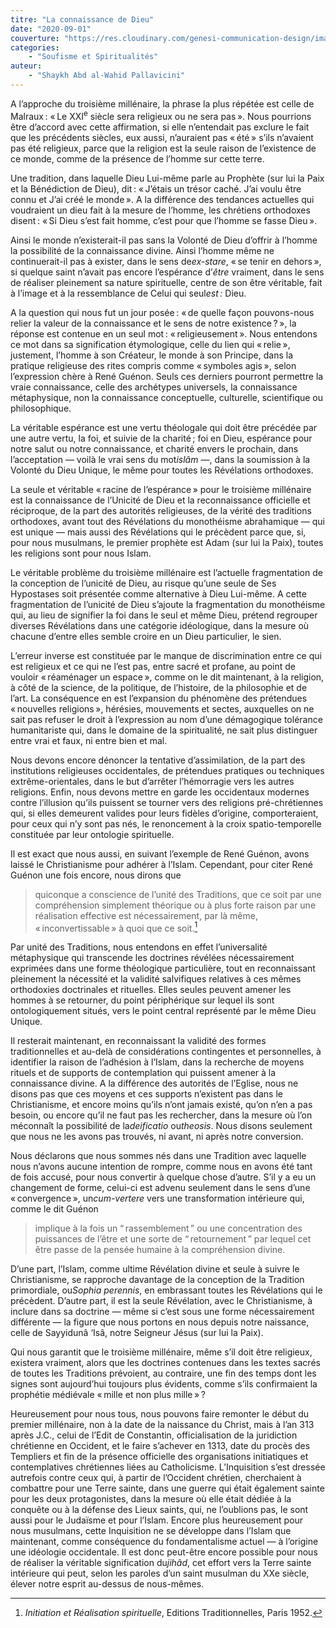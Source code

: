 ```yaml
---
titre: "La connaissance de Dieu"
date: "2020-09-01"
couverture: "https://res.cloudinary.com/genesi-communication-design/image/upload/v1604584955/ihei/couvertures/soufisme-et-spiritualites-8_ymfv82.jpg"
categories: 
	- "Soufisme et Spiritualités"
auteur: 
	- "Shaykh Abd al-Wahid Pallavicini"
---
```


A l’approche du troisième millénaire, la phrase la plus répétée est celle de Malraux&#8239;: «&#8239;Le XXI<sup>e</sup> siècle sera religieux ou ne sera pas&#8239;». Nous pourrions être d’accord avec cette affirmation, si elle n’entendait pas exclure le fait que les précédents siècles, eux aussi, n’auraient pas «&#8239;été&#8239;» s’ils n’avaient pas été religieux, parce que la religion est la seule raison de l’existence de ce monde, comme de la présence de l’homme sur cette terre.

Une tradition, dans laquelle Dieu Lui-même parle au Prophète (sur lui la Paix et la Bénédiction de Dieu), dit&#8239;: «&#8239;J’étais un trésor caché. J’ai voulu être connu et J’ai créé le monde&#8239;». A la différence des tendances actuelles qui voudraient un dieu fait à la mesure de l’homme, les chrétiens orthodoxes disent&#8239;: «&#8239;Si Dieu s’est fait homme, c’est pour que l’homme se fasse Dieu&#8239;».

Ainsi le monde n’existerait-il pas sans la Volonté de Dieu d’offrir à l’homme la possibilité de la connaissance divine. Ainsi l’homme même ne continuerait-il pas à exister, dans le sens de*ex-stare*, «&#8239;se tenir en dehors&#8239;», si quelque saint n’avait pas encore l’espérance d’*être* vraiment, dans le sens de réaliser pleinement sa nature spirituelle, centre de son être véritable, fait à l’image et à la ressemblance de Celui qui seul*est&#8239;:* Dieu.

A la question qui nous fut un jour posée&#8239;: «&#8239;de quelle façon pouvons-nous relier la valeur de la connaissance et le sens de notre existence&#8239;?&#8239;», la réponse est contenue en un seul mot&#8239;: «&#8239;religieusement&#8239;». Nous entendons ce mot dans sa signification étymologique, celle du lien qui «&#8239;relie&#8239;», justement, l’homme à son Créateur, le monde à son Principe, dans la pratique religieuse des rites compris comme «&#8239;symboles agis&#8239;», selon l’expression chère à René Guénon. Seuls ces derniers pourront permettre la vraie connaissance, celle des archétypes universels, la connaissance métaphysique, non la connaissance conceptuelle, culturelle, scientifique ou philosophique.

La véritable espérance est une vertu théologale qui doit être précédée par une autre vertu, la foi, et suivie de la charité&#8239;; foi en Dieu, espérance pour notre salut ou notre connaissance, et charité envers le prochain, dans l’acceptation — voilà le vrai sens du mot*islâm* —, dans la soumission à la Volonté du Dieu Unique, le même pour toutes les Révélations orthodoxes.

La seule et véritable «&#8239;racine de l’espérance&#8239;» pour le troisième millénaire est la connaissance de l’Unicité de Dieu et la reconnaissance officielle et réciproque, de la part des autorités religieuses, de la vérité des traditions orthodoxes, avant tout des Révélations du monothéisme abrahamique — qui est unique — mais aussi des Révélations qui le précèdent parce que, si, pour nous musulmans, le premier prophète est Adam (sur lui la Paix), toutes les religions sont pour nous Islam.

Le véritable problème du troisième millénaire est l’actuelle fragmentation de la conception de l’unicité de Dieu, au risque qu’une seule de Ses Hypostases soit présentée comme alternative à Dieu Lui-même. A cette fragmentation de l’unicité de Dieu s’ajoute la fragmentation du monothéisme qui, au lieu de signifier la foi dans le seul et même Dieu, prétend regrouper diverses Révélations dans une catégorie idéologique, dans la mesure où chacune d’entre elles semble croire en un Dieu particulier, le sien.

L’erreur inverse est constituée par le manque de discrimination entre ce qui est religieux et ce qui ne l’est pas, entre sacré et profane, au point de vouloir «&#8239;réaménager un espace&#8239;», comme on le dit maintenant, à la religion, à côté de la science, de la politique, de l’histoire, de la philosophie et de l’art. La conséquence en est l’expansion du phénomène des prétendues «&#8239;nouvelles religions&#8239;», hérésies, mouvements et sectes, auxquelles on ne sait pas refuser le droit à l’expression au nom d’une démagogique tolérance humanitariste qui, dans le domaine de la spiritualité, ne sait plus distinguer entre vrai et faux, ni entre bien et mal.

Nous devons encore dénoncer la tentative d’assimilation, de la part des institutions religieuses occidentales, de prétendues pratiques ou techniques extrême-orientales, dans le but d’arrêter l’hémorragie vers les autres religions. Enfin, nous devons mettre en garde les occidentaux modernes contre l’illusion qu’ils puissent se tourner vers des religions pré-chrétiennes qui, si elles demeurent valides pour leurs fidèles d’origine, comporteraient, pour ceux qui n’y sont pas nés, le renoncement à la croix spatio-temporelle constituée par leur ontologie spirituelle.

Il est exact que nous aussi, en suivant l’exemple de René Guénon, avons laissé le Christianisme pour adhérer à l’Islam. Cependant, pour citer René Guénon une fois encore, nous dirons que 
> quiconque a conscience de l’unité des Traditions, que ce soit par une compréhension simplement théorique ou à plus forte raison par une réalisation effective est nécessairement, par là même, «&#8239;inconvertissable&#8239;» à quoi que ce soit.[^1]

Par unité des Traditions, nous entendons en effet l’universalité métaphysique qui transcende les doctrines révélées nécessairement exprimées dans une forme théologique particulière, tout en reconnaissant pleinement la nécessité et la validité salvifiques relatives à ces mêmes orthodoxies doctrinales et rituelles. Elles seules peuvent amener les hommes à se retourner, du point périphérique sur lequel ils sont ontologiquement situés, vers le point central représenté par le même Dieu Unique.

Il resterait maintenant, en reconnaissant la validité des formes traditionnelles et au-delà de considérations contingentes et personnelles, à identifier la raison de l’adhésion à l’Islam, dans la recherche de moyens rituels et de supports de contemplation qui puissent amener à la connaissance divine. A la différence des autorités de l’Eglise, nous ne disons pas que ces moyens et ces supports n’existent pas dans le Christianisme, et encore moins qu’ils n’ont jamais existé, qu’on n’en a pas besoin, ou encore qu’il ne faut pas les rechercher, dans la mesure où l’on méconnaît la possibilité de la*deificatio* ou*theosis*. Nous disons seulement que nous ne les avons pas trouvés, ni avant, ni après notre conversion.

Nous déclarons que nous sommes nés dans une Tradition avec laquelle nous n’avons aucune intention de rompre, comme nous en avons été tant de fois accusé, pour nous convertir à quelque chose d’autre. S’il y a eu un changement de forme, celui-ci est advenu seulement dans le sens d’une «&#8239;convergence&#8239;», un*cum-vertere* vers une transformation intérieure qui, comme le dit Guénon
> implique à la fois un “&#8239;rassemblement&#8239;” ou une concentration des puissances de l’être et une sorte de “&#8239;retournement&#8239;” par lequel cet être passe de la pensée humaine à la compréhension divine.

D’une part, l’Islam, comme ultime Révélation divine et seule à suivre le Christianisme, se rapproche davantage de la conception de la Tradition primordiale, ou*Sophia perennis*, en embrassant toutes les Révélations qui le précèdent. D’autre part, il est la seule Révélation, avec le Christianisme, à inclure dans sa doctrine — même si c’est sous une forme nécessairement différente — la figure que nous portons en nous depuis notre naissance, celle de Sayyidunâ ‘Isâ, notre Seigneur Jésus (sur lui la Paix).

Qui nous garantit que le troisième millénaire, même s’il doit être religieux, existera vraiment, alors que les doctrines contenues dans les textes sacrés de toutes les Traditions prévoient, au contraire, une fin des temps dont les signes sont aujourd’hui toujours plus évidents, comme s’ils confirmaient la prophétie médiévale «&#8239;mille et non plus mille&#8239;»&#8239;? 

Heureusement pour nous tous, nous pouvons faire remonter le début du premier millénaire, non à la date de la naissance du Christ, mais à l’an 313 après J.C., celui de l’Edit de Constantin, officialisation de la juridiction chrétienne en Occident, et le faire s’achever en 1313, date du procès des Templiers et fin de la présence officielle des organisations initiatiques et contemplatives chrétiennes liées au Catholicisme. L’Inquisition s’est dressée autrefois contre ceux qui, à partir de l’Occident chrétien, cherchaient à combattre pour une Terre sainte, dans une guerre qui était également sainte pour les deux protagonistes, dans la mesure où elle était dédiée à la conquête ou à la défense des Lieux saints, qui, ne l’oublions pas, le sont aussi pour le Judaïsme et pour l’Islam. Encore plus heureusement pour nous musulmans, cette Inquisition ne se développe dans l’Islam que maintenant, comme conséquence du fondamentalisme actuel — à l’origine une idéologie occidentale. Il est donc peut-être encore possible pour nous de réaliser la véritable signification du*jihâd*, cet effort vers la Terre sainte intérieure qui peut, selon les paroles d’un saint musulman du XXe siècle, élever notre esprit au-dessus de nous-mêmes.

[^1]:  *Initiation et Réalisation spirituelle*, Editions Traditionnelles, Paris 1952.
